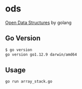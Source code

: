 # ods

[Open Data Structures](https://github.com/spinute/ods) by golang

## Go Version

```bash
$ go version
go version go1.12.9 darwin/amd64
```

## Usage

```bash
go run array_stack.go
```
